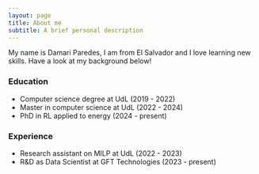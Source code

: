 ```yaml
---
layout: page
title: About me
subtitle: A brief personal description
---
```


My name is Damari Paredes, I am from El Salvador and I love learning new skills. Have a look at my background below!

### Education

- Computer science degree at UdL (2019 - 2022)
- Master in computer science at UdL (2022 - 2024)
- PhD in RL applied to energy (2024 - present)

### Experience
- Research assistant on MILP at UdL (2022 - 2023)
- R&D as Data Scientist at GFT Technologies (2023 - present)
